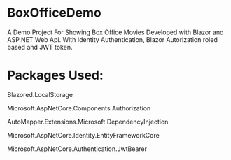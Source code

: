 # BoxOfficeDemo
A Demo Project For Showing Box Office Movies Developed with Blazor and ASP.NET Web Api. With Identity Authentication, Blazor Autorization roled based and JWT token.

# Packages Used:

Blazored.LocalStorage

Microsoft.AspNetCore.Components.Authorization

AutoMapper.Extensions.Microsoft.DependencyInjection

Microsoft.AspNetCore.Identity.EntityFrameworkCore

Microsoft.AspNetCore.Authentication.JwtBearer


